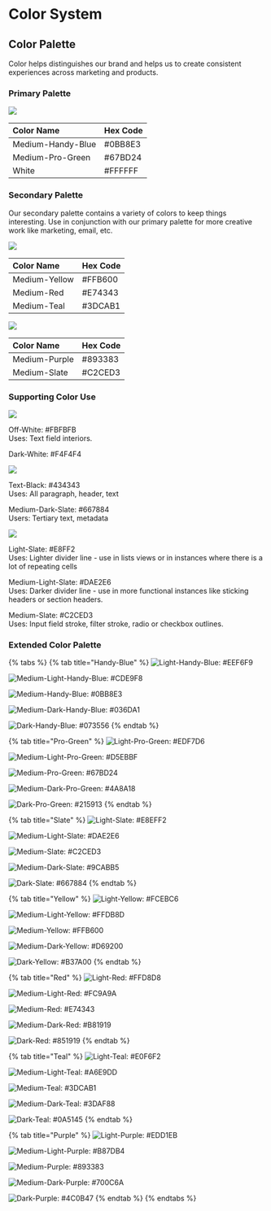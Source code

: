 # Color System

## Color Palette

Color helps distinguishes our brand and helps us to create consistent experiences across marketing and products.

### Primary Palette

![](../.gitbook/assets/primary-color.png)

| Color Name | Hex Code |
| :--- | :--- |
| Medium-Handy-Blue | \#0BB8E3 |
| Medium-Pro-Green | \#67BD24 |
| White | \#FFFFFF |

### Secondary Palette

Our secondary palette contains a variety of colors to keep things interesting. Use in conjunction with our primary palette for more creative work like marketing, email, etc.

![](../.gitbook/assets/secondary-palette.png)

| Color Name | Hex Code |
| :--- | :--- |
| Medium-Yellow | \#FFB600 |
| Medium-Red | \#E74343 |
| Medium-Teal | \#3DCAB1 |

![](../.gitbook/assets/secondary-palette-2.png)

| Color Name | Hex Code |
| :--- | :--- |
| Medium-Purple | \#893383 |
| Medium-Slate | \#C2CED3 |

### Supporting Color Use

![](../.gitbook/assets/sc_1.png)

Off-White: \#FBFBFB  
Uses: Text field interiors.

Dark-White: \#F4F4F4

![](../.gitbook/assets/sc_2.png)

Text-Black: \#434343  
Uses: All paragraph, header, text

Medium-Dark-Slate: \#667884  
Users: Tertiary text, metadata

![](../.gitbook/assets/sc_3.png)

Light-Slate: \#E8FF2  
Uses: Lighter divider line - use in lists views or in instances where there is a lot of repeating cells

Medium-Light-Slate: \#DAE2E6  
Uses: Darker divider line - use in more functional instances like sticking headers or section headers.

Medium-Slate: \#C2CED3  
Uses: Input field stroke, filter stroke, radio or checkbox outlines.

### Extended Color Palette

{% tabs %}
{% tab title="Handy-Blue" %}
![Light-Handy-Blue: \#EEF6F9](../.gitbook/assets/light-handy-blue.png)

![Medium-Light-Handy-Blue: \#CDE9F8](../.gitbook/assets/medium-light-handy-blue.png)

![Medium-Handy-Blue: \#0BB8E3](../.gitbook/assets/medium-handy-blue.png)

![Medium-Dark-Handy-Blue: \#036DA1](../.gitbook/assets/medium-dark-handy-blue.png)

![Dark-Handy-Blue: \#073556](../.gitbook/assets/dark-handy-blue.png)
{% endtab %}

{% tab title="Pro-Green" %}
![Light-Pro-Green: \#EDF7D6](../.gitbook/assets/light-pro-green.png)

![Medium-Light-Pro-Green: \#D5EBBF](../.gitbook/assets/medium-light-pro-green.png)

![Medium-Pro-Green: \#67BD24](../.gitbook/assets/medium-pro-green.png)

![Medium-Dark-Pro-Green: \#4A8A18](../.gitbook/assets/medium-dark-pro-green.png)

![Dark-Pro-Green: \#215913](../.gitbook/assets/dark-pro-green.png)
{% endtab %}

{% tab title="Slate" %}
![Light-Slate: \#E8EFF2](../.gitbook/assets/light-slate.png)

![Medium-Light-Slate: \#DAE2E6](../.gitbook/assets/medium-light-slate.png)

![Medium-Slate: \#C2CED3](../.gitbook/assets/medium-slate.png)

![Medium-Dark-Slate: \#9CABB5](../.gitbook/assets/medium-dark-slate.png)

![Dark-Slate: \#667884](../.gitbook/assets/dark-slate.png)
{% endtab %}

{% tab title="Yellow" %}
![Light-Yellow: \#FCEBC6](../.gitbook/assets/light-yellow.png)

![Medium-Light-Yellow: \#FFDB8D](../.gitbook/assets/medium-light-yellow.png)

![Medium-Yellow: \#FFB600](../.gitbook/assets/medium-yellow.png)

![Medium-Dark-Yellow: \#D69200](../.gitbook/assets/medium-dark-yellow.png)

![Dark-Yellow: \#B37A00](../.gitbook/assets/dark-yellow.png)
{% endtab %}

{% tab title="Red" %}
![Light-Red: \#FFD8D8](../.gitbook/assets/light-red.png)

![Medium-Light-Red: \#FC9A9A](../.gitbook/assets/medium-light-red.png)

![Medium-Red: \#E74343](../.gitbook/assets/medium-red.png)

![Medium-Dark-Red: \#B81919](../.gitbook/assets/medium-dark-red.png)

![Dark-Red: \#851919](../.gitbook/assets/dark-red.png)
{% endtab %}

{% tab title="Teal" %}
![Light-Teal: \#E0F6F2](../.gitbook/assets/light-teal.png)

![Medium-Light-Teal: \#A6E9DD](../.gitbook/assets/medium-light-teal.png)

![Medium-Teal: \#3DCAB1](../.gitbook/assets/medium-teal.png)

![Medium-Dark-Teal: \#3DAF88](../.gitbook/assets/medium-dark-teal.png)

![Dark-Teal: \#0A5145](../.gitbook/assets/dark-teal.png)
{% endtab %}

{% tab title="Purple" %}
![Light-Purple: \#EDD1EB](../.gitbook/assets/light-purple.png)

![Medium-Light-Purple: \#B87DB4](../.gitbook/assets/medium-light-purple.png)

![Medium-Purple: \#893383](../.gitbook/assets/medium-purple.png)

![Medium-Dark-Purple: \#700C6A](../.gitbook/assets/medium-dark-purple.png)

![Dark-Purple: \#4C0B47](../.gitbook/assets/dark-purple.png)
{% endtab %}
{% endtabs %}



